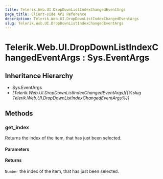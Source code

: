 ```yaml
---
title: Telerik.Web.UI.DropDownListIndexChangedEventArgs
page_title: Client-side API Reference
description: Telerik.Web.UI.DropDownListIndexChangedEventArgs
slug: Telerik.Web.UI.DropDownListIndexChangedEventArgs
---
```


# Telerik.Web.UI.DropDownListIndexChangedEventArgs : Sys.EventArgs 

## Inheritance Hierarchy

* Sys.EventArgs
* *[Telerik.Web.UI.DropDownListIndexChangedEventArgs]({%slug Telerik.Web.UI.DropDownListIndexChangedEventArgs%})*

## Methods

###  get_index

Returns the index of the item, that has just been selected. 

#### Parameters

#### Returns

`Number` the index of the item, that has just been selected.

